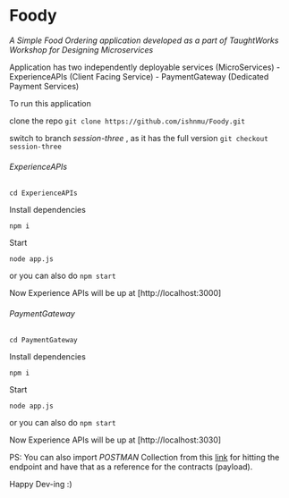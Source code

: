 # Foody
_A Simple Food Ordering application developed as a part of TaughtWorks Workshop for *Designing Microservices*_

Application has two independently deployable services (MicroServices)
	- ExperienceAPIs (Client Facing Service)
	- PaymentGateway (Dedicated Payment Services)

To run this application 

clone the repo
`git clone https://github.com/ishnmu/Foody.git`

switch to branch _session-three_ , as it has the full version
`git checkout session-three`

###### ExperienceAPIs

`cd ExperienceAPIs`

Install dependencies

`npm i`

Start

`node app.js` 

or 
you can also do `npm start`

Now Experience APIs will be up at [http://localhost:3000] 

###### PaymentGateway

`cd PaymentGateway`

Install dependencies

`npm i`

Start

`node app.js` 

or 
you can also do `npm start`

Now Experience APIs will be up at [http://localhost:3030] 

PS: You can also import *POSTMAN* Collection from this [link](https://www.getpostman.com/collections/b17ece42651a48c8edbc) for hitting the endpoint and have that as a reference for the contracts (payload).



Happy Dev-ing :)

